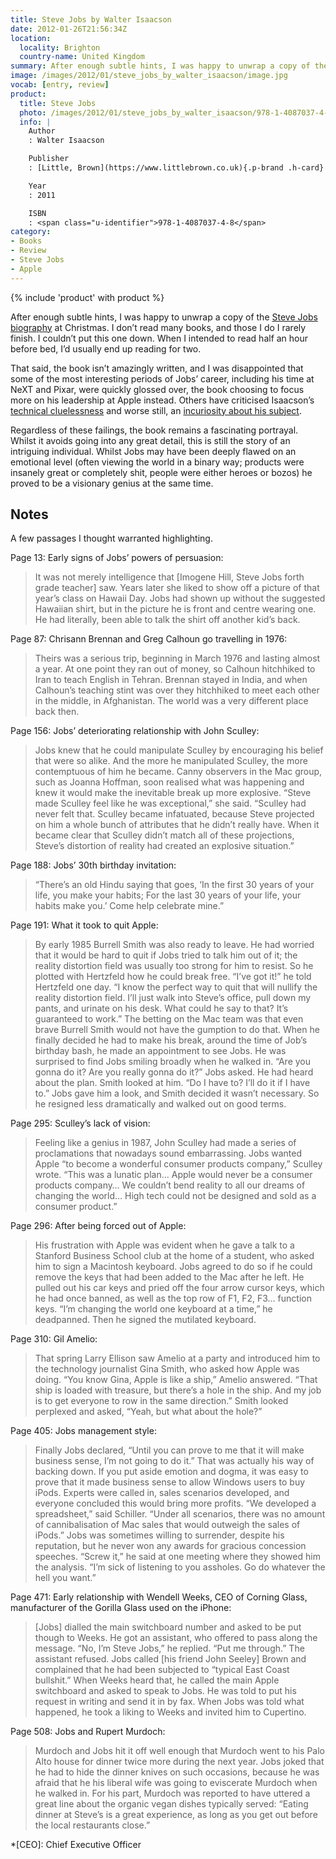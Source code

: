 ```yaml
---
title: Steve Jobs by Walter Isaacson
date: 2012-01-26T21:56:34Z
location:
  locality: Brighton
  country-name: United Kingdom
summary: After enough subtle hints, I was happy to unwrap a copy of the Steve Jobs biography at Christmas.
image: /images/2012/01/steve_jobs_by_walter_isaacson/image.jpg
vocab: [entry, review]
product:
  title: Steve Jobs
  photo: /images/2012/01/steve_jobs_by_walter_isaacson/978-1-4087037-4-8.jpg
  info: |
    Author
    : Walter Isaacson

    Publisher
    : [Little, Brown](https://www.littlebrown.co.uk){.p-brand .h-card}

    Year
    : 2011

    ISBN
    : <span class="u-identifier">978-1-4087037-4-8</span>
category:
- Books
- Review
- Steve Jobs
- Apple
---
```

{% include 'product' with product %}

After enough subtle hints, I was happy to unwrap a copy of the [Steve Jobs biography][1] at Christmas. I don’t read many books, and those I do I rarely finish. I couldn’t put this one down. When I intended to read half an hour before bed, I’d usually end up reading for two.

That said, the book isn’t amazingly written, and I was disappointed that some of the most interesting periods of Jobs’ career, including his time at NeXT and Pixar, were quickly glossed over, the book choosing to focus more on his leadership at Apple instead. Others have criticised Isaacson’s [technical cluelessness][2] and worse still, an [incuriosity about his subject][3].

Regardless of these failings, the book remains a fascinating portrayal. Whilst it avoids going into any great detail, this is still the story of an intriguing individual. Whilst Jobs may have been deeply flawed on an emotional level (often viewing the world in a binary way; products were insanely great or completely shit, people were either heroes or bozos) he proved to be a visionary genius at the same time.

## Notes

A few passages I thought warranted highlighting.

Page 13: Early signs of Jobs’ powers of persuasion:

> It was not merely intelligence that [Imogene Hill, Steve Jobs forth grade teacher] saw. Years later she liked to show off a picture of that year’s class on Hawaii Day. Jobs had shown up without the suggested Hawaiian shirt, but in the picture he is front and centre wearing one. He had literally, been able to talk the shirt off another kid’s back.

Page 87: Chrisann Brennan and Greg Calhoun go travelling in 1976:

> Theirs was a serious trip, beginning in March 1976 and lasting almost a year. At one point they ran out of money, so Calhoun hitchhiked to Iran to teach English in Tehran. Brennan stayed in India, and when Calhoun’s teaching stint was over they hitchhiked to meet each other in the middle, in Afghanistan. The world was a very different place back then.

Page 156: Jobs’ deteriorating relationship with John Sculley:

> Jobs knew that he could manipulate Sculley by encouraging his belief that were so alike. And the more he manipulated Sculley, the more contemptuous of him he became. Canny observers in the Mac group, such as Joanna Hoffman, soon realised what was happening and knew it would make the inevitable break up more explosive. “Steve made Sculley feel like he was exceptional,” she said. “Sculley had never felt that. Sculley became infatuated, because Steve projected on him a whole bunch of attributes that he didn’t really have. When it became clear that Sculley didn’t match all of these projections, Steve’s distortion of reality had created an explosive situation.”

Page 188: Jobs’ 30th birthday invitation:

> “There’s an old Hindu saying that goes, ‘In the first 30 years of your life, you make your habits; For the last 30 years of your life, your habits make you.’ Come help celebrate mine.”

Page 191: What it took to quit Apple:

> By early 1985 Burrell Smith was also ready to leave. He had worried that it would be hard to quit if Jobs tried to talk him out of it; the reality distortion field was usually too strong for him to resist. So he plotted with Hertzfeld how he could break free. “I’ve got it!” he told Hertzfeld one day. “I know the perfect way to quit that will nullify the reality distortion field. I’ll just walk into Steve’s office, pull down my pants, and urinate on his desk. What could he say to that? It’s guaranteed to work.” The betting on the Mac team was that even brave Burrell Smith would not have the gumption to do that. When he finally decided he had to make his break, around the time of Job’s birthday bash, he made an appointment to see Jobs. He was surprised to find Jobs smiling broadly when he walked in. “Are you gonna do it? Are you really gonna do it?” Jobs asked. He had heard about the plan.
> Smith looked at him. “Do I have to? I’ll do it if I have to.” Jobs gave him a look, and Smith decided it wasn’t necessary. So he resigned less dramatically and walked out on good terms.

Page 295: Sculley’s lack of vision:

> Feeling like a genius in 1987, John Sculley had made a series of proclamations that nowadays sound embarrassing. Jobs wanted Apple “to become a wonderful consumer products company,” Sculley wrote. “This was a lunatic plan… Apple would never be a consumer products company… We couldn’t bend reality to all our dreams of changing the world… High tech could not be designed and sold as a consumer product.”

Page 296: After being forced out of Apple:

> His frustration with Apple was evident when he gave a talk to a Stanford Business School club at the home of a student, who asked him to sign a Macintosh keyboard. Jobs agreed to do so if he could remove the keys that had been added to the Mac after he left. He pulled out his car keys and pried off the four arrow cursor keys, which he had once banned, as well as the top row of F1, F2, F3… function keys. “I’m changing the world one keyboard at a time,” he deadpanned. Then he signed the mutilated keyboard.

Page 310: Gil Amelio:

> That spring Larry Ellison saw Amelio at a party and introduced him to the technology journalist Gina Smith, who asked how Apple was doing. “You know Gina, Apple is like a ship,” Amelio answered. “That ship is loaded with treasure, but there’s a hole in the ship. And my job is to get everyone to row in the same direction.” Smith looked perplexed and asked, “Yeah, but what about the hole?”

Page 405: Jobs management style:

> Finally Jobs declared, “Until you can prove to me that it will make business sense, I’m not going to do it.” That was actually his way of backing down. If you put aside emotion and dogma, it was easy to prove that it made business sense to allow Windows users to buy iPods. Experts were called in, sales scenarios developed, and everyone concluded this would bring more profits. “We developed a spreadsheet,” said Schiller. “Under all scenarios, there was no amount of cannibalisation of Mac sales that would outweigh the sales of iPods.” Jobs was sometimes willing to surrender, despite his reputation, but he never won any awards for gracious concession speeches. “Screw it,” he said at one meeting where they showed him the analysis. “I’m sick of listening to you assholes. Go do whatever the hell you want.”

Page 471: Early relationship with Wendell Weeks, CEO of Corning Glass, manufacturer of the Gorilla Glass used on the iPhone:

> [Jobs] dialled the main switchboard number and asked to be put though to Weeks. He got an assistant, who offered to pass along the message. “No, I’m Steve Jobs,” he replied. “Put me through.” The assistant refused. Jobs called [his friend John Seeley] Brown and complained that he had been subjected to “typical East Coast bullshit.” When Weeks heard that, he called the main Apple switchboard and asked to speak to Jobs. He was told to put his request in writing and send it in by fax. When Jobs was told what happened, he took a liking to Weeks and invited him to Cupertino.

Page 508: Jobs and Rupert Murdoch:

> Murdoch and Jobs hit it off well enough that Murdoch went to his Palo Alto house for dinner twice more during the next year. Jobs joked that he had to hide the dinner knives on such occasions, because he was afraid that he his liberal wife was going to eviscerate Murdoch when he walked in. For his part, Murdoch was reported to have uttered a great line about the organic vegan dishes typically served: “Eating dinner at Steve’s is a great experience, as long as you get out before the local restaurants close.”

[1]: http://stevejobsthebiography.com/
[2]: http://5by5.tv/hypercritical/42
[3]: http://blog.thomasqbrady.com/post/13639200852/steve-jobs-by-walter-isaacson-a-review

*[CEO]: Chief Executive Officer
